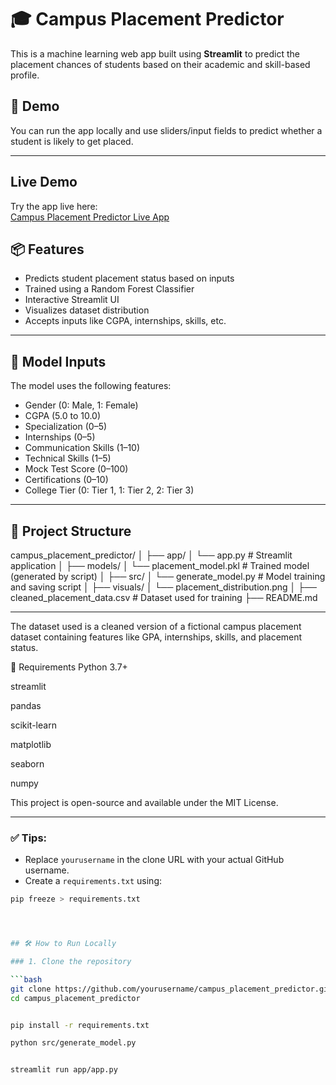 # 🎓 Campus Placement Predictor

This is a machine learning web app built using **Streamlit** to predict the placement chances of students based on their academic and skill-based profile.

## 🚀 Demo

You can run the app locally and use sliders/input fields to predict whether a student is likely to get placed.

---

##  Live Demo
Try the app live here:  
[Campus Placement Predictor Live App](https://campusplacementpredictor-rpqgxfne5xmjm3nwrvc73o.streamlit.app/)


## 📦 Features

- Predicts student placement status based on inputs
- Trained using a Random Forest Classifier
- Interactive Streamlit UI
- Visualizes dataset distribution
- Accepts inputs like CGPA, internships, skills, etc.

---

## 🧠 Model Inputs

The model uses the following features:

- Gender (0: Male, 1: Female)
- CGPA (5.0 to 10.0)
- Specialization (0–5)
- Internships (0–5)
- Communication Skills (1–10)
- Technical Skills (1–5)
- Mock Test Score (0–100)
- Certifications (0–10)
- College Tier (0: Tier 1, 1: Tier 2, 2: Tier 3)

---

## 📁 Project Structure



campus_placement_predictor/
│
├── app/
│ └── app.py # Streamlit application
│
├── models/
│ └── placement_model.pkl # Trained model (generated by script)
│
├── src/
│ └── generate_model.py # Model training and saving script
│
├── visuals/
│ └── placement_distribution.png
│
├── cleaned_placement_data.csv # Dataset used for training
├── README.md







---

The dataset used is a cleaned version of a fictional campus placement dataset containing features like GPA, internships, skills, and placement status.

📌 Requirements
Python 3.7+

streamlit

pandas

scikit-learn

matplotlib

seaborn

numpy



This project is open-source and available under the MIT License.


---

### ✅ Tips:
- Replace `yourusername` in the clone URL with your actual GitHub username.
- Create a `requirements.txt` using:

```bash
pip freeze > requirements.txt




## 🛠️ How to Run Locally

### 1. Clone the repository

```bash
git clone https://github.com/yourusername/campus_placement_predictor.git
cd campus_placement_predictor


pip install -r requirements.txt

python src/generate_model.py


streamlit run app/app.py







